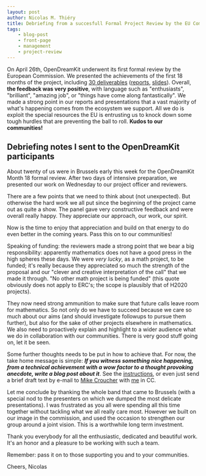 ```yaml
---
layout: post
author: Nicolas M. Thiéry
title: Debriefing from a succesfull Formal Project Review by the EU Commission
tags:
    - blog-post
    - front-page
    - management
    - project-review
---
```


On April 26th, OpenDreamKit underwent its first formal review by the
European Commission. We presented the achievements of the first 18
months of the project, including
[30 deliverables](https://github.com/OpenDreamKit/OpenDreamKit/issues?q=label%3AReportingPeriod1)
([reports](/events_activities/reports/), [slides](meetings/2017-04-26-ProjectReviewPresentations/)).
Overall, **the feedback was very positive**, with language such as
"enthusiasts", "brilliant", "amazing job", or "things have come along
fantastically". We made a strong point in our reports and
presentations that a vast majority of what's happening comes from the
ecosystem we support. All we do is exploit the special resources the
EU is entrusting us to knock down some tough hurdles that are
preventing the ball to roll. **Kudos to our communities!**

## Debriefing notes I sent to the OpenDreamKit participants

About twenty of us were in Brussels early this week for the
OpenDreamKit Month 18 formal review. After two days of intensive
preparation, we presented our work on Wednesday to our project officer
and reviewers.

There are a few points that we need to think about (not unexpected).
But otherwise the hard work we all put since the beginning of the
project came out as quite a show. The panel gave very constructive
feedback and were overall really happy. They appreciate our approach,
our work, our spirit.

Now is the time to enjoy that appreciation and build on that energy to
do even better in the coming years. Pass this on to our communities!

Speaking of funding: the reviewers made a strong point that we bear a
big responsibility: apparently mathematics does not have a good press
in the high spheres these days. We were *very lucky*, as a math
project, to be funded; it's really because they appreciated so much
the strength of the proposal and our "clever and creative
interpretation of the call" that we made it through. "No other math
project is being funded" (this quote obviously does not apply to
ERC's; the scope is plausibly that of H2020 projects).

They now need strong ammunition to make sure that future calls leave
room for mathematics. So not only do we have to succeed because we
care so much about our aims (and should investigate followups to
pursue them further), but also for the sake of other projects
elsewhere in mathematics. We also need to proactively explain and
highlight to a wider audience what we do in collaboration with our
communities. There is very good stuff going on, let it be seen.

Some further thoughts needs to be put in how to achieve that. For now,
the take home message is simple: ***If you witness something nice
happening, from a technical achievement with a wow factor to a thought
provoking anecdote, write a blog post about it***. See the
[instructions](https://github.com/OpenDreamKit/OpenDreamKit.github.io/blob/master/_posts/README.md),
or even just send a brief draft text by e-mail to
[Mike Croucher](mailto:m.croucher@sheffield.ac.uk) with
[me](mailto:Nicolas.Thiery@u-psud.fr) in CC.

Let me conclude by thanking the whole band that came to Brussels (with
a special nod to the presenters on which we dumped the most delicate
presentations). I was frustrated as you all were spending all this
time together without tackling what we all really care most. However
we built on our image in the commission, and used the occasion to
strengthen our group around a joint vision. This is a worthwhile long
term investment.

Thank you everybody for all the enthusiastic, dedicated and beautiful
work. It's an honor and a pleasure to be working with such a team.

Remember: pass it on to those supporting you and to your communities.

Cheers,
		Nicolas
